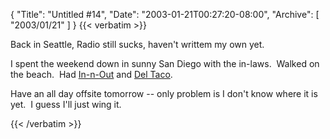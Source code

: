 {
  "Title": "Untitled #14",
  "Date": "2003-01-21T00:27:20-08:00",
  "Archive": [
    "2003/01/21"
  ]
}
{{< verbatim >}}
<P>Back in Seattle, Radio still sucks, haven't writtem my own yet.</P>
<P>I spent the weekend down in sunny San Diego with the in-laws.&nbsp; Walked on the beach.&nbsp; Had <A href="http://www.in-n-out.com/">In-n-Out</A> and <A href="http://www.deltaco.com/">Del Taco</A>.</P>
<P>Have an all day offsite tomorrow -- only problem is I don't know where it is yet.&nbsp; I guess I'll just wing it.</P>
{{< /verbatim >}}
